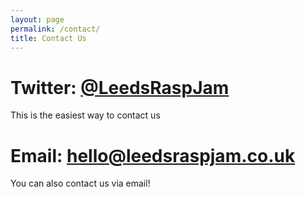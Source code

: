 ```yaml
---
layout: page
permalink: /contact/
title: Contact Us
---
```

# Twitter: [@LeedsRaspJam](https://twitter.com/LeedsRaspJam)
This is the easiest way to contact us
# Email: [hello@leedsraspjam.co.uk](mailto:hello@leedsraspjam.co.uk)
You can also contact us via email!
